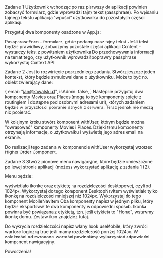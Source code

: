 Zadanie 1
Użytkownik wchodząc po raz pierwszy do aplikacji powinien zobaczyć formularz, gdzie wprowadzi tajny tekst (passphrase). Po wpisaniu tajnego tekstu aplikacja "wpuści" użytkownika do pozostałych części aplikacji.

Przygotuj dwa komponenty osadzone w App.js:

PassphraseForm - formularz, gdzie podamy nasz tajny tekst. Jeśli tekst będzie prawidłowy, zobaczymy pozostałe części aplikacji
Content - wystarczy tekst z powitaniem użytkownika
Do przechowywania informacji na temat tego, czy użytkownik wprowadził poprawny passphrase wykorzystaj Context API

Zadanie 2
Jest to rozwinięcie poprzedniego zadania. Stwórz jeszcze jeden kontekst, który będzie symulował dane o użytkowniku. Może to być np. obiekt zwierający dane:

{
  email: "jan@kowalski.pl",
  isAdmin: false,
}
Następnie przygotuj dwa komponenty Movies oraz Places (mogą to być komponenty spięte z routingiem i dostępne pod osobnymi adresami url), których zadaniem będzie w przyszłości pobranie danych z serwera. Teraz jednak nie muszą nic pobierać.

W kolejnym kroku stwórz komponent withUser, którym będzie można "owrapować" komponenty Movies i Places. Dzięki temu komponenty otrzymają informacje, o użytkowniku i wyświetlą jego adres email na ekranie.

Do realizacji tego zadania w komponencie withUser wykorzystaj wzorzec Higher Order Component.

Zadanie 3
Stwórz pionowe menu nawigacyjne, które będzie umieszczone po lewej stronie aplikacji (możesz wykorzystać aplikację z zadania 1 i 2).

Menu będzie:

wyświetlało ikonkę oraz etykietę na rozdzielczości desktopowej, czyli od 1024px. Wykorzystaj do tego komponent DesktopNavItem
wyświetlało tylko ikonkę na rozdzielczości mniejszej niż 1024px. Wykorzystaj do tego komponent MobileNavItem
Oba komponenty napisz w jednym pliku, który będzie eksportował te dwa komponenty w odpowiedni sposób. Ikonka powinna być powiązana z etykietą, tzn. jeśli etykieta to "Home", wstawmy ikonkę domu. Zestaw ikon znajdziez tutaj.

Do wykrycia rozdzielczości napisz włany hook useMobile, który zwróci wartość logiczną true jeśli mamy rozdzielczość poniżej 1024px. W zależności od zwracanej wartości powinniśmy wykorzystać odpowiedni komponent nawigacyjny.

Powodzenia!